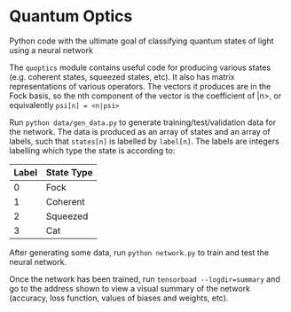# Quantum Optics   

Python code with the ultimate goal of classifying quantum states of light using
a neural network

The `quoptics` module contains useful code for producing various states (e.g.
coherent states, squeezed states, etc). It also has matrix representations of
various operators.
The vectors it produces are in the Fock basis, so the nth component of the
vector is the coefficient of |n>, or equivalently `psi[n] = <n|psi>`

Run `python data/gen_data.py` to generate training/test/validation data for the
network. The data is produced as an array of states and an array of labels, such
 that `states[n]` is labelled by `label[n]`. The labels are integers labelling
 which type the state is according to:

| Label  | State Type |
| ------ | ---------- |
|    0   |    Fock    |
|    1   |  Coherent  |
|    2   |  Squeezed  |
|    3   |    Cat     |

After generating some data, run `python network.py` to train and test the
neural network.

Once the network has been trained, run `tensorboad --logdir=summary` and go to
the address shown to view a visual summary of the network (accuracy, loss
function, values of biases and weights, etc).
